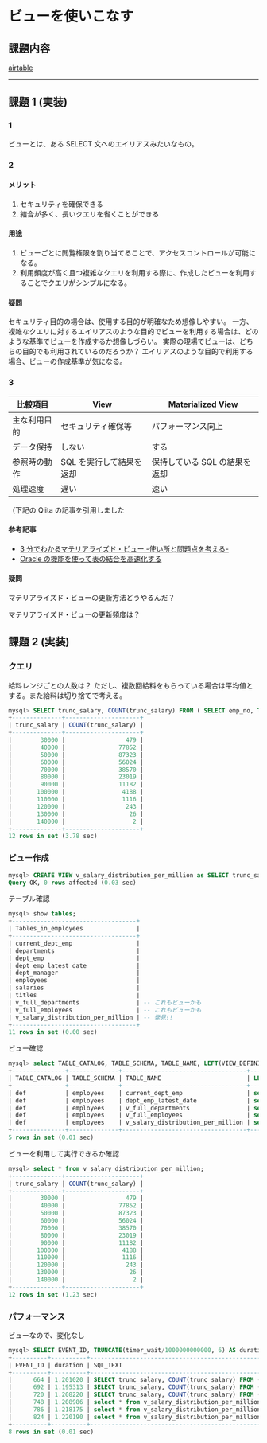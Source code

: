 # ビューを使いこなす

## 課題内容

[airtable](https://airtable.com/tblTnXBXFOYJ0J7lZ/viwyi8muFtWUlhNKG/rec7ZEtn2s8kZJZmA?blocks=hide)

---

## 課題 1 (実装)

### 1

ビューとは、ある SELECT 文へのエイリアスみたいなもの。

### 2

#### メリット

1. セキュリティを確保できる
2. 結合が多く、長いクエリを省くことができる

#### 用途

1. ビューごとに閲覧権限を割り当てることで、アクセスコントロールが可能になる。
2. 利用頻度が高く且つ複雑なクエリを利用する際に、作成したビューを利用することでクエリがシンプルになる。

#### 疑問

セキュリティ目的の場合は、使用する目的が明確なため想像しやすい。
一方、複雑なクエリに対するエイリアスのような目的でビューを利用する場合は、どのような基準でビューを作成するか想像しづらい。
実際の現場でビューは、どちらの目的でも利用されているのだろうか？
エイリアスのような目的で利用する場合、ビューの作成基準が気になる。

### 3

| 比較項目     | View                     | Materialized View             |
| ------------ | ------------------------ | ----------------------------- |
| 主な利用目的 | セキュリティ確保等       | パフォーマンス向上            |
| データ保持   | しない                   | する                          |
| 参照時の動作 | SQL を実行して結果を返却 | 保持している SQL の結果を返却 |
| 処理速度     | 遅い                     | 速い                          |

（下記の Qiita の記事を引用しました

#### 参考記事

- [3 分でわかるマテリアライズド・ビュー -使い所と問題点を考える-](https://qiita.com/wanko5296/items/61c3e6ec4561b26beb5c)
- [Oracle の機能を使って表の結合を高速化する](https://www.atmarkit.co.jp/ait/articles/0504/21/news105.html)

#### 疑問

マテリアライズド・ビューの更新方法どうやるんだ？

マテリアライズド・ビューの更新頻度は？

## 課題 2 (実装)

### クエリ

給料レンジごとの人数は？
ただし、複数回給料をもらっている場合は平均値とする。また給料は切り捨てで考える。

```sql
mysql> SELECT trunc_salary, COUNT(trunc_salary) FROM ( SELECT emp_no, TRUNCATE(AVG(salary), -4) AS trunc_salary FROM salaries GROUP BY emp_no ) AS salaries GROUP BY trunc_salary;
+--------------+---------------------+
| trunc_salary | COUNT(trunc_salary) |
+--------------+---------------------+
|        30000 |                 479 |
|        40000 |               77852 |
|        50000 |               87323 |
|        60000 |               56024 |
|        70000 |               38570 |
|        80000 |               23019 |
|        90000 |               11182 |
|       100000 |                4188 |
|       110000 |                1116 |
|       120000 |                 243 |
|       130000 |                  26 |
|       140000 |                   2 |
+--------------+---------------------+
12 rows in set (3.78 sec)
```

### ビュー作成

```sql
mysql> CREATE VIEW v_salary_distribution_per_million as SELECT trunc_salary, COUNT(trunc_salary) FROM ( SELECT emp_no, TRUNCATE(AVG(salary), -4) AS trunc_salary FROM salaries GROUP BY emp_no ) AS salaries GROUP BY trunc_salary;
Query OK, 0 rows affected (0.03 sec)
```

テーブル確認

```sql
mysql> show tables;
+-----------------------------------+
| Tables_in_employees               |
+-----------------------------------+
| current_dept_emp                  |
| departments                       |
| dept_emp                          |
| dept_emp_latest_date              |
| dept_manager                      |
| employees                         |
| salaries                          |
| titles                            |
| v_full_departments                | -- これもビューかも
| v_full_employees                  | -- これもビューかも
| v_salary_distribution_per_million | -- 発見!!
+-----------------------------------+
11 rows in set (0.00 sec)
```

ビュー確認

```sql
mysql> select TABLE_CATALOG, TABLE_SCHEMA, TABLE_NAME, LEFT(VIEW_DEFINITION, 60), CHECK_OPTION, IS_UPDATABLE, DEFINER, SECURITY_TYPE, CHARACTER_SET_CLIENT, COLLATION_CONNECTION from INFORMATION_SCHEMA.VIEWS where TABLE_SCHEMA='employees';
+---------------+--------------+-----------------------------------+--------------------------------------------------------------+--------------+--------------+----------------+---------------+----------------------+----------------------+
| TABLE_CATALOG | TABLE_SCHEMA | TABLE_NAME                        | LEFT(VIEW_DEFINITION, 60)                                    | CHECK_OPTION | IS_UPDATABLE | DEFINER        | SECURITY_TYPE | CHARACTER_SET_CLIENT | COLLATION_CONNECTION |
+---------------+--------------+-----------------------------------+--------------------------------------------------------------+--------------+--------------+----------------+---------------+----------------------+----------------------+
| def           | employees    | current_dept_emp                  | select `l`.`emp_no` AS `emp_no`,`d`.`dept_no` AS `dept_no`,` | NONE         | YES          | root@localhost | DEFINER       | latin1               | latin1_swedish_ci    |
| def           | employees    | dept_emp_latest_date              | select `employees`.`dept_emp`.`emp_no` AS `emp_no`,max(`empl | NONE         | NO           | root@localhost | DEFINER       | latin1               | latin1_swedish_ci    |
| def           | employees    | v_full_departments                | select `employees`.`departments`.`dept_no` AS `dept_no`,`emp | NONE         | YES          | root@localhost | DEFINER       | latin1               | latin1_swedish_ci    |
| def           | employees    | v_full_employees                  | select `employees`.`employees`.`emp_no` AS `emp_no`,`employe | NONE         | YES          | root@localhost | DEFINER       | latin1               | latin1_swedish_ci    |
| def           | employees    | v_salary_distribution_per_million | select `salaries`.`trunc_salary` AS `trunc_salary`,count(`sa | NONE         | NO           | root@%         | DEFINER       | latin1               | latin1_swedish_ci    |
+---------------+--------------+-----------------------------------+--------------------------------------------------------------+--------------+--------------+----------------+---------------+----------------------+----------------------+
5 rows in set (0.01 sec)
```

ビューを利用して実行できるか確認

```sql
mysql> select * from v_salary_distribution_per_million;
+--------------+---------------------+
| trunc_salary | COUNT(trunc_salary) |
+--------------+---------------------+
|        30000 |                 479 |
|        40000 |               77852 |
|        50000 |               87323 |
|        60000 |               56024 |
|        70000 |               38570 |
|        80000 |               23019 |
|        90000 |               11182 |
|       100000 |                4188 |
|       110000 |                1116 |
|       120000 |                 243 |
|       130000 |                  26 |
|       140000 |                   2 |
+--------------+---------------------+
12 rows in set (1.23 sec)
```

### パフォーマンス

ビューなので、変化なし

```sql
mysql> SELECT EVENT_ID, TRUNCATE(timer_wait/1000000000000, 6) AS duration , SQL_TEXT FROM performance_schema.events_statements_history_long WHERE event_id IN (664, 692, 720, 748, 786, 824);
+----------+----------+----------------------------------------------------------------------------------------------------------------------------------------------------------------------------+
| EVENT_ID | duration | SQL_TEXT                                                                                                                                                                   |
+----------+----------+----------------------------------------------------------------------------------------------------------------------------------------------------------------------------+
|      664 | 1.201020 | SELECT trunc_salary, COUNT(trunc_salary) FROM ( SELECT emp_no, TRUNCATE(AVG(salary), -4) AS trunc_salary FROM salaries GROUP BY emp_no ) AS salaries GROUP BY trunc_salary |
|      692 | 1.195313 | SELECT trunc_salary, COUNT(trunc_salary) FROM ( SELECT emp_no, TRUNCATE(AVG(salary), -4) AS trunc_salary FROM salaries GROUP BY emp_no ) AS salaries GROUP BY trunc_salary |
|      720 | 1.208220 | SELECT trunc_salary, COUNT(trunc_salary) FROM ( SELECT emp_no, TRUNCATE(AVG(salary), -4) AS trunc_salary FROM salaries GROUP BY emp_no ) AS salaries GROUP BY trunc_salary |
|      748 | 1.208986 | select * from v_salary_distribution_per_million                                                                                                                            |
|      786 | 1.218175 | select * from v_salary_distribution_per_million                                                                                                                            |
|      824 | 1.220190 | select * from v_salary_distribution_per_million                                                                                                                            |
+----------+----------+----------------------------------------------------------------------------------------------------------------------------------------------------------------------------+
8 rows in set (0.01 sec)
```
